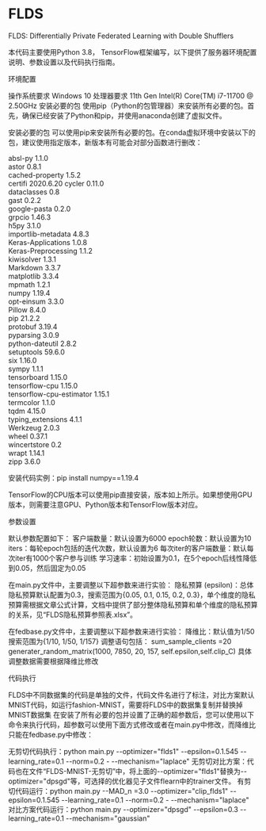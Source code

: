 # FLDS
FLDS: Differentially Private Federated Learning with Double Shufflers

本代码主要使用Python 3.8， TensorFlow框架编写，以下提供了服务器环境配置说明、参数设置以及代码执行指南。

环境配置

操作系统要求
Windows 10
处理器要求
11th Gen Intel(R) Core(TM) i7-11700 @ 2.50GHz
安装必要的包
使用pip（Python的包管理器）来安装所有必要的包。首先，确保已经安装了Python和pip，并使用anaconda创建了虚拟文件。

安装必要的包
可以使用pip来安装所有必要的包。在conda虚拟环境中安装以下的包，建议使用指定版本，新版本有可能会对部分函数进行删改：

absl-py                  1.1.0    
astor                    0.8.1    
cached-property          1.5.2    
certifi                  2020.6.20
cycler                   0.11.0   
dataclasses              0.8      
gast                     0.2.2    
google-pasta             0.2.0    
grpcio                   1.46.3   
h5py                     3.1.0    
importlib-metadata       4.8.3    
Keras-Applications       1.0.8    
Keras-Preprocessing      1.1.2    
kiwisolver               1.3.1    
Markdown                 3.3.7    
matplotlib               3.3.4    
mpmath                   1.2.1    
numpy                    1.19.4   
opt-einsum               3.3.0    
Pillow                   8.4.0    
pip                      21.2.2   
protobuf                 3.19.4   
pyparsing                3.0.9    
python-dateutil          2.8.2    
setuptools               59.6.0   
six                      1.16.0   
sympy                    1.1.1    
tensorboard              1.15.0   
tensorflow-cpu           1.15.0   
tensorflow-cpu-estimator 1.15.1   
termcolor                1.1.0    
tqdm                     4.15.0   
typing_extensions        4.1.1    
Werkzeug                 2.0.3    
wheel                    0.37.1   
wincertstore             0.2      
wrapt                    1.14.1   
zipp                     3.6.0

安装代码实例：pip install numpy==1.19.4

TensorFlow的CPU版本可以使用pip直接安装，版本如上所示。如果想使用GPU版本，则需要注意GPU、Python版本和TensorFlow版本对应。


参数设置


默认参数配置如下：
客户端数量：默认设置为6000
epoch轮数：默认设置为10
iters：每轮epoch包括的迭代次数，默认设置为6
每次iter的客户端数量：默认每次iter有1000个客户参与训练
学习速率：初始设置为0.1，在5个epoch后线性降低到0.05，然后固定为0.05

在main.py文件中，主要调整以下超参数来进行实验：
隐私预算 (epsilon)：总体隐私预算默认配置为0.3，搜索范围为{0.05, 0.1, 0.15, 0.2, 0.3}，单个维度的隐私预算需根据文章公式计算，文档中提供了部分整体隐私预算和单个维度的隐私预算的关系，见“FLDS隐私预算参照表.xlsx”。

在fedbase.py文件中，主要调整以下超参数来进行实验：
降维比：默认值为1/50 搜索范围为{1/10, 1/50, 1/157}
调整语句包括：
sum_sample_clients =20
generater_random_matrix(1000, 7850, 20, 157, self.epsilon,self.clip_C)
具体调整数据需要根据降维比修改


代码执行

FLDS中不同数据集的代码是单独的文件，代码文件名进行了标注，对比方案默认MNIST代码，如运行fashion-MNIST，需要将FLDS中的数据集复制并替换掉MNIST数据集
在安装了所有必要的包并设置了正确的超参数后，您可以使用以下命令来执行代码，超参数可以使用下面方式修改或者在main.py中修改，而降维比只能在fedbase.py中修改：

无剪切代码执行：python main.py  --optimizer="flds1"   --epsilon=0.1.545   --learning_rate=0.1  --norm=0.2 - --mechanism="laplace"
无剪切对比方案：代码也在文件“FLDS-MNIST-无剪切”中，将上面的--optimizer="flds1"替换为--optimizer="dpsgd"等，可选择的优化器见子文件flearn中的trainer文件。
有剪切代码运行：python main.py  --MAD_n =3.0  --optimizer="clip_flds1"   --epsilon=0.1.545   --learning_rate=0.1  --norm=0.2 - --mechanism="laplace"
对比方案代码运行：python main.py  --optimizer="dpsgd"   --epsilon=0.3   --learning_rate=0.1  --mechanism="gaussian"
